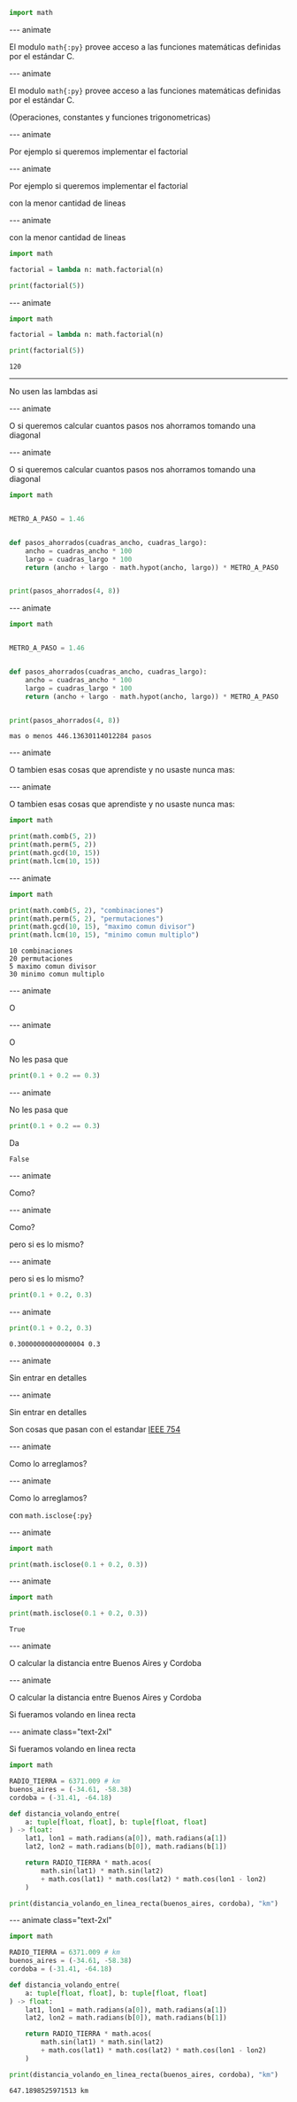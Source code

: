 ```py
import math
```

--- animate

El modulo `math{:py}` provee acceso a las funciones matemáticas definidas por el estándar C.

--- animate

El modulo `math{:py}` provee acceso a las funciones matemáticas definidas por el estándar C.

(Operaciones, constantes y funciones trigonometricas)

--- animate

Por ejemplo si queremos implementar el factorial

--- animate

Por ejemplo si queremos implementar el factorial

con la menor cantidad de lineas

--- animate

con la menor cantidad de lineas

```py
import math

factorial = lambda n: math.factorial(n)

print(factorial(5))
```

--- animate

```py
import math

factorial = lambda n: math.factorial(n)

print(factorial(5))
```

```plain
120
```

---

No usen las lambdas asi

--- animate

O si queremos calcular cuantos pasos nos ahorramos tomando una diagonal

--- animate

O si queremos calcular cuantos pasos nos ahorramos tomando una diagonal

<div class="text-2xl">

```py
import math


METRO_A_PASO = 1.46


def pasos_ahorrados(cuadras_ancho, cuadras_largo):
    ancho = cuadras_ancho * 100
    largo = cuadras_largo * 100
    return (ancho + largo - math.hypot(ancho, largo)) * METRO_A_PASO


print(pasos_ahorrados(4, 8))
```

</div>

--- animate

<div class="text-3xl">

```py
import math


METRO_A_PASO = 1.46


def pasos_ahorrados(cuadras_ancho, cuadras_largo):
    ancho = cuadras_ancho * 100
    largo = cuadras_largo * 100
    return (ancho + largo - math.hypot(ancho, largo)) * METRO_A_PASO


print(pasos_ahorrados(4, 8))
```

</div>

```plain
mas o menos 446.13630114012284 pasos
```

--- animate

O tambien esas cosas que aprendiste y no usaste nunca mas:

--- animate

O tambien esas cosas que aprendiste y no usaste nunca mas:

```py data-id="1"
import math

print(math.comb(5, 2))
print(math.perm(5, 2))
print(math.gcd(10, 15))
print(math.lcm(10, 15))
```

--- animate

```py data-id="1"
import math

print(math.comb(5, 2), "combinaciones")
print(math.perm(5, 2), "permutaciones")
print(math.gcd(10, 15), "maximo comun divisor")
print(math.lcm(10, 15), "minimo comun multiplo")
```

```plain
10 combinaciones
20 permutaciones
5 maximo comun divisor
30 minimo comun multiplo
```

--- animate

O

--- animate

O

No les pasa que

```py
print(0.1 + 0.2 == 0.3)
```

--- animate

No les pasa que

```py
print(0.1 + 0.2 == 0.3)
```

Da

```plain
False
```

--- animate

Como?

--- animate

Como?

pero si es lo mismo?

--- animate

pero si es lo mismo?

```py
print(0.1 + 0.2, 0.3)
```

--- animate

```py
print(0.1 + 0.2, 0.3)
```

```plain
0.30000000000000004 0.3
```

--- animate

Sin entrar en detalles

--- animate

Sin entrar en detalles

Son cosas que pasan con el estandar [IEEE 754](https://es.wikipedia.org/wiki/IEEE_754)

--- animate

Como lo arreglamos?

--- animate

Como lo arreglamos?

con `math.isclose{:py}`

--- animate

```py
import math

print(math.isclose(0.1 + 0.2, 0.3))
```

--- animate

```py
import math

print(math.isclose(0.1 + 0.2, 0.3))
```

```plain
True
```

--- animate

O calcular la distancia entre Buenos Aires y Cordoba

--- animate

O calcular la distancia entre Buenos Aires y Cordoba

Si fueramos volando en linea recta

--- animate class="text-2xl"

Si fueramos volando en linea recta

```py
import math

RADIO_TIERRA = 6371.009 # km
buenos_aires = (-34.61, -58.38)
cordoba = (-31.41, -64.18)

def distancia_volando_entre(
    a: tuple[float, float], b: tuple[float, float]
) -> float:
    lat1, lon1 = math.radians(a[0]), math.radians(a[1])
    lat2, lon2 = math.radians(b[0]), math.radians(b[1])

    return RADIO_TIERRA * math.acos(
        math.sin(lat1) * math.sin(lat2)
        + math.cos(lat1) * math.cos(lat2) * math.cos(lon1 - lon2)
    )

print(distancia_volando_en_linea_recta(buenos_aires, cordoba), "km")
```

--- animate class="text-2xl"

```py
import math

RADIO_TIERRA = 6371.009 # km
buenos_aires = (-34.61, -58.38)
cordoba = (-31.41, -64.18)

def distancia_volando_entre(
    a: tuple[float, float], b: tuple[float, float]
) -> float:
    lat1, lon1 = math.radians(a[0]), math.radians(a[1])
    lat2, lon2 = math.radians(b[0]), math.radians(b[1])

    return RADIO_TIERRA * math.acos(
        math.sin(lat1) * math.sin(lat2)
        + math.cos(lat1) * math.cos(lat2) * math.cos(lon1 - lon2)
    )

print(distancia_volando_en_linea_recta(buenos_aires, cordoba), "km")
```

```plain
647.1898525971513 km
```
